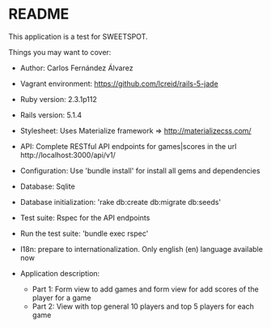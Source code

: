 # README

This application is a test for SWEETSPOT.

Things you may want to cover:

* Author: Carlos Fernández Álvarez

* Vagrant environment: https://github.com/lcreid/rails-5-jade

* Ruby version: 2.3.1p112

* Rails version: 5.1.4

* Stylesheet: Uses Materialize framework => http://materializecss.com/

* API: Complete RESTful API endpoints for games|scores in the url http://localhost:3000/api/v1/

* Configuration: Use 'bundle install' for install all gems and dependencies

* Database: Sqlite

* Database initialization: 'rake db:create db:migrate db:seeds'

* Test suite: Rspec for the API endpoints

* Run the test suite: 'bundle exec rspec'

* I18n: prepare to internationalization. Only english (en) language available now

* Application description:
    * Part 1: Form view to add games and form view for add scores of the player for a game
    * Part 2: View with top general 10 players and top 5 players for each game
